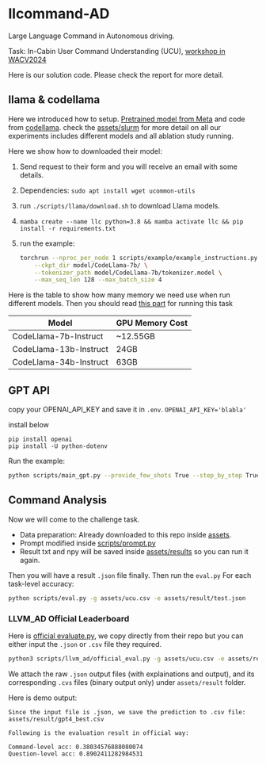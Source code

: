# llcommand-AD

Large Language Command in Autonomous driving.

Task: In-Cabin User Command Understanding (UCU), [workshop in WACV2024](https://llvm-ad.github.io/challenges/)

Here is our solution code. Please check the report for more detail.

## llama & codellama

Here we introduced how to setup. [Pretrained model from Meta](https://ai.meta.com/llama/) and code from [codellama](https://github.com/facebookresearch/codellama/tree/main). check the [assets/slurm](assets/slurm) for more detail on all our experiments includes different models and all ablation study running. 

Here we show how to downloaded their model:

1. Send request to their form and you will receive an email with some details.
2. Dependencies: `sudo apt install wget ucommon-utils`
3. run `./scripts/llama/download.sh` to download Llama models.
4. `mamba create --name llc python=3.8 && mamba activate llc && pip install -r requirements.txt`
5. run the example:

   ```bash
   torchrun --nproc_per_node 1 scripts/example/example_instructions.py \
       --ckpt_dir model/CodeLlama-7b/ \
       --tokenizer_path model/CodeLlama-7b/tokenizer.model \
       --max_seq_len 128 --max_batch_size 4
   ```

Here is the table to show how many memory we need use when run different models. Then you should read [this part](#command-analysis) for running this task

| Model                  | GPU Memory Cost |
| ---------------------- | --------------- |
| CodeLlama-7b-Instruct  |     ~12.55GB    |
| CodeLlama-13b-Instruct |         24GB    |
| CodeLlama-34b-Instruct |         63GB    |

## GPT API

copy your OPENAI_API_KEY and save it in `.env`.
`OPENAI_API_KEY='blabla'`

install below
```
pip install openai
pip install -U python-dotenv
```
Run the example:

```bash
python scripts/main_gpt.py --provide_few_shots True --step_by_step True
```

## Command Analysis 

Now we will come to the challenge task.

- Data preparation: Already downloaded to this repo inside [assets](assets/ucu.csv).
- Prompt modified inside [scripts/prompt.py](scripts/prompt.py)
- Result txt and npy will be saved inside [assets/results](assets/results) so you can run it again.

Then you will have a result `.json` file finally. Then run the `eval.py` For each task-level accuracy:

```bash
python scripts/eval.py -g assets/ucu.csv -e assets/result/test.json
```

### LLVM_AD Official Leaderboard

Here is [official evaluate.py](), we copy directly from their repo but you can either input the `.json` or `.csv` file they required. 

```bash
python3 scripts/llvm_ad/official_eval.py -g assets/ucu.csv -e assets/result/test.json
```
We attach the raw `.json` output files (with explainations and output), and its corresponding `.cvs` files (binary output only) under `assets/result` folder. 

Here is demo output:
```
Since the input file is .json, we save the prediction to .csv file: assets/result/gpt4_best.csv

Following is the evaluation result in official way: 

Command-level acc: 0.38034576888080074
Question-level acc: 0.8902411282984531
```
